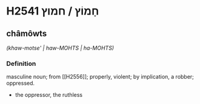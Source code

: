 # H2541 חָמוֹץ / חמוץ

## châmôwts

_(khaw-motse' | haw-MOHTS | ha-MOHTS)_

### Definition

masculine noun; from [[H2556]]; properly, violent; by implication, a robber; oppressed.

- the oppressor, the ruthless
